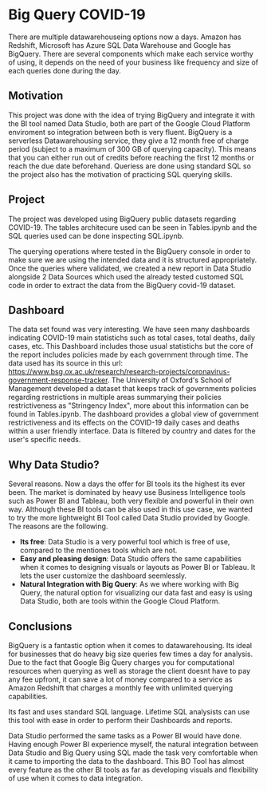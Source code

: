 # Big Query COVID-19
There are multiple datawarehouseing options now a days. Amazon has Redshift, Microsoft has Azure SQL Data Warehouse and Google has BigQuery. There are several components which make each service worthy of using, it depends on the need of your business like frequency and size of each queries done during the day. 

## Motivation
This project was done with the idea of trying BigQuery and integrate it with the BI tool named Data Studio, both are part of the Google Cloud Platform enviroment so integration between both is very fluent. BigQuery is a serverless Datawarehousing service, they give a 12 month free of charge period (subject to a maximum of 300 GB of querying capacity). This means that you can either run out of credits before reaching the first 12 months or reach the due date beforehand. Queriess are done using standard SQL so the project also has the motivation of practicing SQL querying skills.

## Project
The project was developed using BigQuery public datasets regarding COVID-19. The tables architecure used can be seen in Tables.ipynb and the SQL queries used can be done inspecting SQL.ipynb.

The querying operations where tested in the BigQuery console in order to make sure we are using the intended data and it is structured appropriately. Once the queries where validated, we created a new report in Data Studio alongside 2 Data Sources which used the already tested customed SQL code in order to extract the data from the BigQuery covid-19 dataset.

## Dashboard
The data set found was very interesting. We have seen many dashboards indicating COVID-19 main statistichs such as total cases, total deaths, daily cases, etc. This Dashboard includes those usual statistichs but the core of the report includes policies made by each government through time. The data used has its source in this url: https://www.bsg.ox.ac.uk/research/research-projects/coronavirus-government-response-tracker. The University of Oxford's School of Management developed a dataset that keeps track of governments policies regarding restrictions in multiple areas summarying their policies restrictiveness as "Stringency Index", more about this information can be found in Tables.ipynb. The dashboard provides a global view of government restrictiveness and its effects on the COVID-19 daily cases and deaths within a user friendly interface. Data is filtered by country and dates for the user's specific needs. 

## Why Data Studio?
Several reasons. Now a days the offer for BI tools its the highest its ever been. The market is dominated by heavy use Business Intelligence tools such as Power BI and Tableau, both very flexible and powerful in their own way. Although these BI tools can be also used in this use case, we wanted to try the more lightweight BI Tool called Data Studio provided by Google. The reasons are the following.
 - **Its free**: Data Studio is a very powerful tool which is free of use, compared to the mentiones tools which are not.
 - **Easy and pleasing design**: Data Studio offers the same capabilities when it comes to designing visuals or layouts as Power BI or Tableau. It lets the user customize the dashboard seemlessly. 
 - **Natural Integration with Big Query**: As we where working with Big Query, the natural option for visualizing our data fast and easy is using Data Studio, both are tools within the Google Cloud Platform. 
 
## Conclusions
BigQuery is a fantastic option when it comes to datawarehousing. Its ideal for businesses that do heavy big size queries few times a day for analysis. Due to the fact that Google Big Query charges you for computational resources when querying as well as storage the client doesnt have to pay any fee upfront,  it can save a lot of money compared to a service as Amazon Redshift that charges a monthly fee with unlimited querying capabilities. 

Its fast and uses standard SQL language. Lifetime SQL analysists can use this tool with ease in order to perform their Dashboards and reports. 

Data Studio performed the same tasks as a Power BI would have done. Having enough Power BI experience myself, the natural integration between Data Studio and Big Query using SQL made the task very comfortable when it came to importing the data to the dashboard. This BO Tool has almost every feature as the other BI tools as far as developing visuals and flexibility of use when it comes to data integration. 
